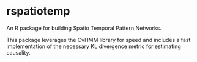 # rspatiotemp
An R package for building Spatio Temporal Pattern Networks.

This package leverages the CvHMM library for speed and includes a fast implementation of the necessary KL divergence metric for estimating causality.
